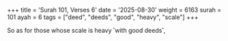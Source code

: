 +++
title = 'Surah 101, Verses 6'
date = '2025-08-30'
weight = 6163
surah = 101
ayah = 6
tags = ["deed", "deeds", "good", "heavy", "scale"]
+++

So as for those whose scale is heavy ˹with good deeds˺,
